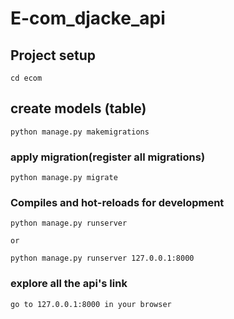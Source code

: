 # E-com_djacke_api

## Project setup
```
cd ecom
```
## create models (table)
```
python manage.py makemigrations
```

### apply migration(register all migrations)
```
python manage.py migrate

```

### Compiles and hot-reloads for development
```
python manage.py runserver 

or 

python manage.py runserver 127.0.0.1:8000

```
### explore all the api's link
```
go to 127.0.0.1:8000 in your browser
```